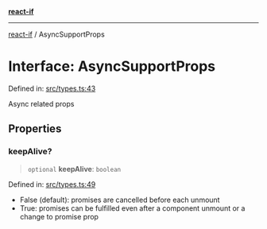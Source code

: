 [**react-if**](../README.md)

***

[react-if](../globals.md) / AsyncSupportProps

# Interface: AsyncSupportProps

Defined in: [src/types.ts:43](https://github.com/romac/react-if/blob/a9e20a62047714170b87fd7c41326dfc5c79f302/src/types.ts#L43)

Async related props

## Properties

### keepAlive?

> `optional` **keepAlive**: `boolean`

Defined in: [src/types.ts:49](https://github.com/romac/react-if/blob/a9e20a62047714170b87fd7c41326dfc5c79f302/src/types.ts#L49)

- False (default): promises are cancelled before each unmount
- True: promises can be fulfilled even after a
component unmount or a change to promise prop

